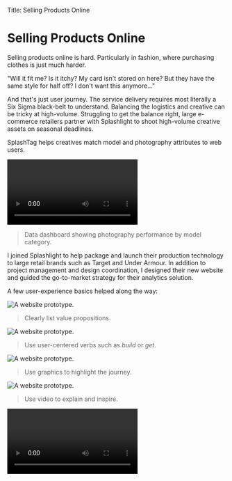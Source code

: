 Title: Selling Products Online

# Selling Products Online

Selling products online is hard. Particularly in fashion, where purchasing clothes is just much harder.

"Will it fit me? Is it itchy? My card isn't stored on here? But they have the same style for half off? I don't want this anymore..."

And that's just user journey. The service delivery requires most literally a Six Sigma black-belt to understand. Balancing the logistics and creative can be tricky at high-volume. Struggling to get the balance right, large e-commerce retailers partner with Splashlight to shoot high-volume creative assets on seasonal deadlines.

SplashTag helps creatives match model and photography attributes to web users.

![A web prototype.](/videos/splashlight.mp4)

> Data dashboard showing photography performance by model category.

I joined Splashlight to help package and launch their production technology to large retail brands such as Target and Under Armour. In addition to project management and design coordination, I designed their new website and guided the go-to-market strategy for their analytics solution.

A few user-experience basics helped along the way:

![A website prototype.](/images/spl1.png)

> Clearly list value propositions.

![A website prototype.](/images/spl2.png)

> Use user-centered verbs such as _build_ or _get_.

![A website prototype.](/images/spl3.png)

> Use graphics to highlight the journey.

![A website prototype.](/images/spl4.png)

> Use video to explain and inspire.

![A web prototype.](/videos/splashlight.mp4)
